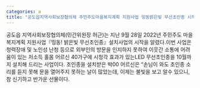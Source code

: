 ```yaml
---
categories: a
title: "공도읍지역사회보장협의체 주민주도마을복지계획 지원사업 띵동밝은빛 무선초인종 시작"
---
```

공도읍 지역사회보장협의체(민간위원장 허근)는 지난 9월 28일 2022년 주민주도 마을복지계획 지원사업『띵동! 밝은빛 무선초인종』설치사업의 시작을 알렸다.이번 사업은 청력장애 및 노인성 난청 등으로 외부인의 방문을 인지하지 못하여 이웃간 소통에 어려움이 있는 저소득 홀몸 어르신 40가구에 시청각 효과가 있는LED 무선초인종을 10월까지 설치해 드리는 사업이다. 초인종을 설치받은 박00 어르신은 “손님이 와도 초인종 소리를 듣지 못해 문을 열어주지 못하는 날이 많았는데, 이제는 불빛을 보고 알수 있으니, 참 신기하고 반가운 선물이다.